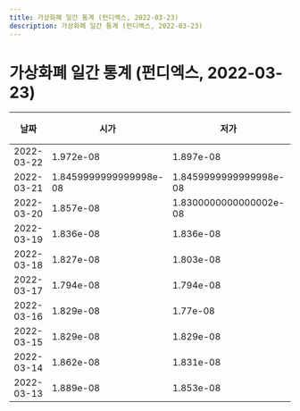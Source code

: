 ```yaml
---
title: 가상화폐 일간 통계 (펀디엑스, 2022-03-23)
description: 가상화폐 일간 통계 (펀디엑스, 2022-03-23)
---
```



가상화폐 일간 통계 (펀디엑스, 2022-03-23)
===

|날짜|시가|저가|고가|종가|비고|
|--|--|--|--|--|--|
|2022-03-22|1.972e-08|1.897e-08|1.972e-08|1.942e-08|    |
|2022-03-21|1.8459999999999998e-08|1.8459999999999998e-08|2.4e-08|1.9749999999999998e-08|    |
|2022-03-20|1.857e-08|1.8300000000000002e-08|1.876e-08|1.831e-08|    |
|2022-03-19|1.836e-08|1.836e-08|1.838e-08|1.838e-08|    |
|2022-03-18|1.827e-08|1.803e-08|1.84e-08|1.817e-08|    |
|2022-03-17|1.794e-08|1.794e-08|1.827e-08|1.827e-08|    |
|2022-03-16|1.829e-08|1.77e-08|1.855e-08|1.829e-08|    |
|2022-03-15|1.829e-08|1.829e-08|1.855e-08|1.831e-08|    |
|2022-03-14|1.862e-08|1.831e-08|1.8899999999999997e-08|1.836e-08|    |
|2022-03-13|1.889e-08|1.853e-08|1.891e-08|1.853e-08|    |
